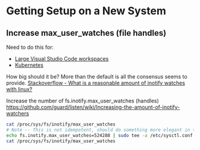 Getting Setup on a New System
=============================

Increase max_user_watches (file handles)
----------------------------------------

Need to do this for:

* [Large Visual Studio Code workspaces](https://code.visualstudio.com/docs/setup/linux#_visual-studio-code-is-unable-to-watch-for-file-changes-in-this-large-workspace-error-enospc)
* [Kubernetes](https://github.com/kubernetes/kubernetes/issues/46230)

How big should it be?  More than the default is all the consensus seems to provide.
[Stackoverflow - What is a reasonable amount of inotify watches with linux?](https://stackoverflow.com/questions/535768/what-is-a-reasonable-amount-of-inotify-watches-with-linux)

Increase the number of fs.inotify.max_user_watches (handles)
https://github.com/guard/listen/wiki/Increasing-the-amount-of-inotify-watchers

```bash
cat /proc/sys/fs/inotify/max_user_watches
# Note -- This is not idempotent, should do something more elegant in the script
echo fs.inotify.max_user_watches=524288 | sudo tee -a /etc/sysctl.conf && sudo sysctl -p
cat /proc/sys/fs/inotify/max_user_watches
```